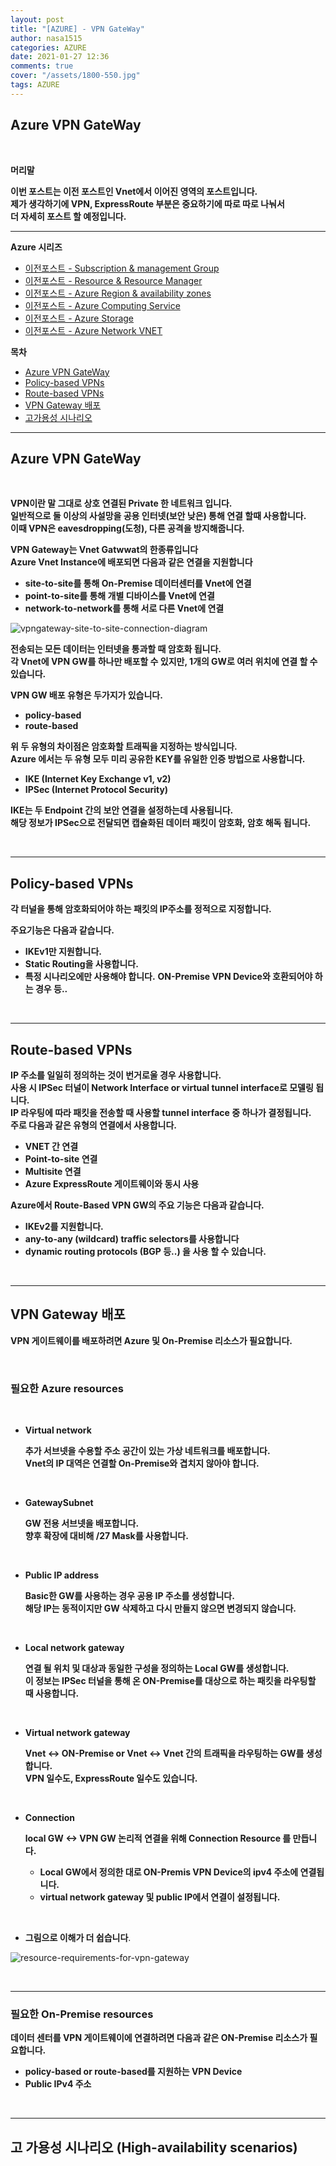 ```yaml
---
layout: post
title: "[AZURE] - VPN GateWay"
author: nasa1515
categories: AZURE
date: 2021-01-27 12:36
comments: true
cover: "/assets/1800-550.jpg"
tags: AZURE
---
```




## **Azure VPN GateWay**


<br/>

**머리말**  
 
**이번 포스트는 이전 포스트인 Vnet에서 이어진 영역의 포스트입니다.**  
**제가 생각하기에 VPN, ExpressRoute 부분은 중요하기에 따로 따로 나눠서  
더 자세히 포스트 할 예정입니다.**

 
---

**Azure 시리즈**

- [이전포스트 - Subscription & management Group](https://nasa1515.github.io/azure/2021/01/21/azure.subscriptions.html)
- [이전포스트 - Resource & Resource Manager](https://nasa1515.github.io/azure/2021/01/22/azure-resoure.html)
- [이전포스트 - Azure Region & availability zones](https://nasa1515.github.io/azure/2021/01/22/azure.region.html)
- [이전포스트 - Azure Computing Service](https://nasa1515.github.io/azure/2021/01/25/azure.compute.html)
- [이전포스트 - Azure Storage](https://nasa1515.github.io/azure/2021/01/26/azure.storage.html)
- [이전포스트 - Azure Network VNET](https://nasa1515.github.io/azure/2021/01/26/azure-vnet.html)

**목차**


- [Azure VPN GateWay](#a1)
- [Policy-based VPNs](#a2)
- [Route-based VPNs](#a3)
- [VPN Gateway 배포](#a)
- [고가용성 시나리오](#a3)


--- 

## **Azure VPN GateWay**   <a name="a1"></a>

<br/>

**VPN이란 말 그대로 상호 연결된 Private 한 네트워크 입니다.**  
**일반적으로 둘 이상의 사설망을 공용 인터넷(보안 낮은) 통해 연결 할때 사용합니다.**  
**이때 VPN은 eavesdropping(도청), 다른 공격을 방지해줍니다.**  

**VPN Gateway는 Vnet Gatwwat의 한종류입니다  
Azure Vnet Instance에 배포되면 다음과 같은 연결을 지원합니다**

* **site-to-site를 통해 On-Premise 데이터센터를 Vnet에 연결**
* **point-to-site를 통해 개별 디바이스를 Vnet에 연결**
* **network-to-network를 통해 서로 다른 Vnet에 연결**

![vpngateway-site-to-site-connection-diagram](https://user-images.githubusercontent.com/69498804/105929802-b8147080-608b-11eb-9e11-f996328dd1a5.png)

**전송되는 모든 데이터는 인터넷을 통과할 때 암호화 됩니다.**  
**각 Vnet에 VPN GW를 하나만 배포할 수 있지만, 1개의 GW로 여러 위치에 연결 할 수 있습니다.**  

**VPN GW 배포 유형은 두가지가 있습니다.** 

* **policy-based** 
* **route-based**

**위 두 유형의 차이점은 암호화할 트래픽을 지정하는 방식입니다.**  
**Azure 에서는 두 유형 모두 미리 공유한 KEY를 유일한 인증 방법으로 사용합니다.**  

* **IKE (Internet Key Exchange v1, v2)**
* **IPSec (Internet Protocol Security)**  

**IKE는 두 Endpoint 간의 보안 연결을 설정하는데 사용됩니다.**   
**해당 정보가 IPSec으로 전달되면 캡슐화된 데이터 패킷이 암호화, 암호 해독 됩니다.**


<br/>

---

## **Policy-based VPNs** <a name="a2"></a>

**각 터널을 통해 암호화되어야 하는 패킷의 IP주소를 정적으로 지정합니다.**  

**주요기능은 다음과 같습니다.** 

* **IKEv1만 지원합니다.**
* **Static Routing을 사용합니다.**
* **특정 시나리오에만 사용해야 합니다.** 
**ON-Premise VPN Device와 호환되어야 하는 경우 등..**



<br/>

---

## **Route-based VPNs**  <a name="a3"></a>

**IP 주소를 일일히 정의하는 것이 번거로울 경우 사용합니다.**  
**사용 시 IPSec 터널이 Network Interface or virtual tunnel interface로 모델링 됩니다.**  
**IP 라우팅에 따라 패킷을 전송할 때 사용할 tunnel interface 중 하나가 결정됩니다.**  
**주로 다음과 같은 유형의 연결에서 사용합니다.**


* **VNET 간 연결**
* **Point-to-site 연결**
* **Multisite 연결**
* **Azure ExpressRoute 게이트웨이와 동시 사용**

**Azure에서 Route-Based VPN GW의 주요 기능은 다음과 같습니다.**

* **IKEv2를 지원합니다.**
* **any-to-any (wildcard) traffic selectors를 사용합니다**
* **dynamic routing protocols (BGP 등..) 을 사용 할 수 있습니다.**

<br/>

---

## **VPN Gateway 배포** <a name="a4"></a>

**VPN 게이트웨이를 배포하려면 Azure 및 On-Premise 리소스가 필요합니다.**

<br/>

### **필요한 Azure resources**

<br/>

* **Virtual network**  

    **추가 서브넷을 수용할 주소 공간이 있는 가상 네트워크를 배포합니다.**  
**Vnet의 IP 대역은 연결할 On-Premise와 겹치지 않아야 합니다.**  

<br/>

* **GatewaySubnet**  

    **GW 전용 서브넷을 배포합니다.**  
    **향후 확장에 대비해 /27 Mask를 사용합니다.** 

<br/>

* **Public IP address**  

    **Basic한 GW를 사용하는 경우 공용 IP 주소를 생성합니다.**  
    **해당 IP는 동적이지만 GW 삭제하고 다시 만들지 않으면 변경되지 않습니다.**

<br/>

* **Local network gateway**  

    **연결 될 위치 및 대상과 동일한 구성을 정의하는 Local GW를 생성합니다.**  
    **이 정보는 IPSec 터널을 통해 온 ON-Premise를 대상으로 하는 패킷을 라우팅할 때 사용합니다.**


<br/>

* **Virtual network gateway**  

    **Vnet <-> ON-Premise or Vnet <-> Vnet 간의 트래픽을 라우팅하는 GW를 생성합니다.**  
    **VPN 일수도, ExpressRoute 일수도 있습니다.**  


<br/>


* **Connection**  

    **local GW <-> VPN GW 논리적 연결을 위해 Connection Resource 를 만듭니다.** 

    * **Local GW에서 정의한 대로 ON-Premis VPN Device의 ipv4 주소에 연결됩니다.**  
    * **virtual network gateway 및 public IP에서 연결이 설정됩니다.**  

<br/>


* **그림으로 이해가 더 쉽습니다**.  

![resource-requirements-for-vpn-gateway](https://user-images.githubusercontent.com/69498804/105933687-42f86980-6092-11eb-9064-73f44fe99295.png)


<br/>

---

### **필요한 On-Premise resources**

**데이터 센터를 VPN 게이트웨이에 연결하려면 다음과 같은 ON-Premise 리소스가 필요합니다.**


* **policy-based or route-based를 지원하는 VPN Device**
* **Public IPv4 주소**

<br/>

---

## **고 가용성 시나리오 (High-availability scenarios)** <a name="a5"></a>


